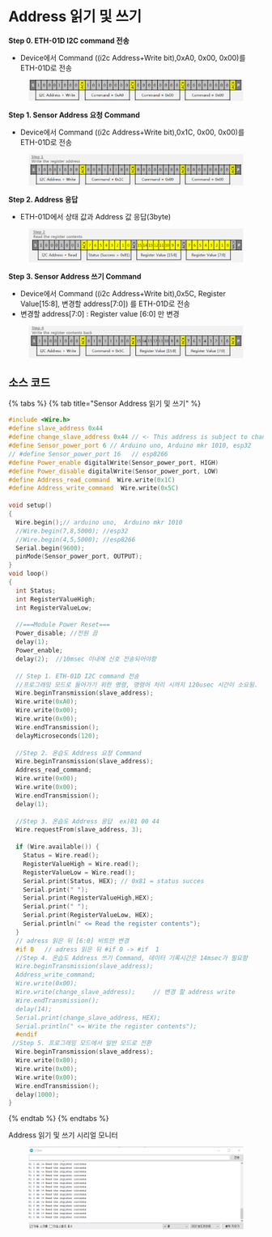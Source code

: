 # Address 읽기 및 쓰기

**Step 0. ETH-01D I2C command 전송**

* Device에서 Command ((i2c Address+Write bit),0xA0, 0x00, 0x00)를 ETH-01D로 전송

<figure><img src="../../../../.gitbook/assets/temp&#x26;humi/ETH-01D/eth-01d-i2c/address/eth_01d_i2c_address (7).PNG" alt=""><figcaption></figcaption></figure>

**Step 1. Sensor Address 요청 Command**

* Device에서 Command ((i2c Address+Write bit),0x1C, 0x00, 0x00)를 ETH-01D로 전송

<figure><img src="../../../../.gitbook/assets/temp&#x26;humi/ETH-01D/eth-01d-i2c/address/eth_01d_i2c_address (3).PNG" alt=""><figcaption></figcaption></figure>

**Step 2. Address 응답**

* ETH-01D에서 상태 값과 Address 값 응답(3byte)

<figure><img src="../../../../.gitbook/assets/temp&#x26;humi/ETH-01D/eth-01d-i2c/address/eth_01d_i2c_address (4).PNG" alt=""><figcaption></figcaption></figure>

**Step 3. Sensor Address 쓰기 Command**

* Device에서 Command ((i2c Address+Write bit),0x5C, Register Value\[15:8], 변경할 address\[7:0]) 를 ETH-01D로 전송
* 변경할 address\[7:0] : Register value \[6:0] 만 변경

<figure><img src="../../../../.gitbook/assets/temp&#x26;humi/ETH-01D/eth-01d-i2c/address/eth_01d_i2c_address (5).PNG" alt=""><figcaption></figcaption></figure>

## 소스 코드

{% tabs %}
{% tab title="Sensor Address 읽기 및 쓰기" %}
```cpp
#include <Wire.h>
#define slave_address 0x44
#define change_slave_address 0x44 // <- This address is subject to change
#define Sensor_power_port 6 // Arduino uno, Arduino mkr 1010, esp32
// #define Sensor_power_port 16   // esp8266
#define Power_enable digitalWrite(Sensor_power_port, HIGH)
#define Power_disable digitalWrite(Sensor_power_port, LOW)
#define Address_read_command  Wire.write(0x1C)
#define Address_write_command  Wire.write(0x5C)   

void setup()
{
  Wire.begin();// arduino uno,  Arduino mkr 1010
  //Wire.begin(7,8,5000); //esp32
  //Wire.begin(4,5,5000); //esp8266
  Serial.begin(9600);
  pinMode(Sensor_power_port, OUTPUT);
}
void loop()
{
  int Status;
  int RegisterValueHigh;
  int RegisterValueLow;

  //===Module Power Reset===
  Power_disable; //전원 끔
  delay(1);  
  Power_enable;
  delay(2);  //10msec 이내에 신호 전송되어야함

  // Step 1. ETH-01D I2C command 전송
  //프로그래밍 모드로 들어가기 위한 명령, 명령어 처리 시까지 120usec 시간이 소요됨.
  Wire.beginTransmission(slave_address);
  Wire.write(0xA0);
  Wire.write(0x00);
  Wire.write(0x00);
  Wire.endTransmission();
  delayMicroseconds(120);

  //Step 2. 온습도 Address 요청 Command
  Wire.beginTransmission(slave_address);
  Address_read_command;
  Wire.write(0x00);
  Wire.write(0x00);
  Wire.endTransmission();
  delay(1);

  //Step 3. 온습도 Address 응답  ex)81 00 44
  Wire.requestFrom(slave_address, 3);

  if (Wire.available()) {
    Status = Wire.read();
    RegisterValueHigh = Wire.read();
    RegisterValueLow = Wire.read();
    Serial.print(Status, HEX); // 0x81 = status succes
    Serial.print(" ");
    Serial.print(RegisterValueHigh,HEX);
    Serial.print(" ");
    Serial.print(RegisterValueLow, HEX);
    Serial.println(" <= Read the register contents");
  }
  // adress 읽은 뒤 [6:0] 비트만 변경 
  #if 0   // adress 읽은 뒤 #if 0 -> #if  1
  //Step 4. 온습도 Address 쓰기 Command, 데이터 기록시간은 14msec가 필요함
  Wire.beginTransmission(slave_address);
  Address_write_command;
  Wire.write(0x00);      
  Wire.write(change_slave_address);     // 변경 할 address write  
  Wire.endTransmission();
  delay(14);
  Serial.print(change_slave_address, HEX);
  Serial.println(" <= Write the register contents");
  #endif
 //Step 5. 프로그래밍 모드에서 일반 모드로 전환
  Wire.beginTransmission(slave_address);
  Wire.write(0x80);
  Wire.write(0x00);
  Wire.write(0x00);
  Wire.endTransmission();
  delay(1000);
}

```
{% endtab %}
{% endtabs %}

Address 읽기 및 쓰기 시리얼 모니터

<figure><img src="../../../../.gitbook/assets/temp&#x26;humi/ETH-01D/eth-01d_address_serial.PNG" alt=""><figcaption></figcaption></figure>
